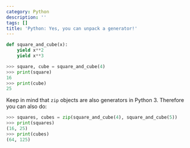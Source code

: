 ```yaml
---
category: Python
description: ''
tags: []
title: 'Python: Yes, you can unpack a generator!'
---
```


```python
def square_and_cube(x):
    yield x**2
    yield x**3
```

```python
>>> square, cube = square_and_cube(4)
>>> print(square)
16
>>> print(cube)
25
```

Keep in mind that `zip` objects are also generators in Python 3. Therefore you can also do:

```python
>>> squares, cubes = zip(square_and_cube(4), square_and_cube(5))
>>> print(squares)
(16, 25)
>>> print(cubes)
(64, 125)
```